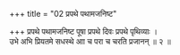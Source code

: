 +++
title = "02 प्रपथे पथामजनिष्ट"

+++
प्रपथे पथामजनिष्ट पूषा प्रपथे दिवः प्रपथे पृथिव्याः ।  
उभे अभि प्रियतमे सधस्थे आा च परा च चरति प्रजानन् ॥ २ ॥